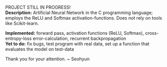 PROJECT STILL IN PROGRESS! <br>
<b>Description:</b> Artificial Neural Network in the C programming language; employs the ReLU and Softmax activation-functions. Does not rely on tools like Scikit-learn.

<b>Implemented:</b> forward pass, activation functions (ReLU, Softmax), cross-entropy-loss error-calculation, recurrent backpropagation<br>
<b>Yet to do:</b> fix bugs, test program with real data, set up a function that evaluates the model on test-data<br>

Thank you for your attention.
~ Seohyun